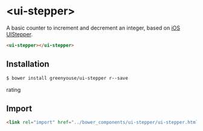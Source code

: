 # \<ui-stepper\>

A basic counter to increment and decrement an integer, based on [iOS UIStepper](https://developer.apple.com/documentation/uikit/uistepper).

<!-- 
```
<custom-element-demo>
  <template>
    <script src="../webcomponentsjs/webcomponents-lite.js"></script>
    <link rel="import" href="ui-stepper.html">

    <next-code-block></next-code-block>
  </template>
</custom-element-demo>
```
 -->
 
 ```html
 <ui-stepper></ui-stepper>
 ```

## Installation

```sh
$ bower install greenyouse/ui-stepper r--save
```
rating 
## Import

```html
<link rel="import" href="../bower_components/ui-stepper/ui-stepper.html">
```